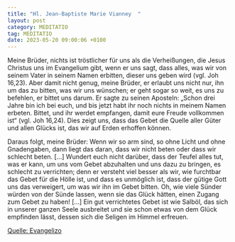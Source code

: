 ```yaml
---
title: "Hl. Jean-Baptiste Marie Vianney  "
layout: post
category: MEDITATIO
tag: MEDITATIO
date: 2023-05-20 09:00:06 +0100
---
```

Meine Brüder, nichts ist tröstlicher für uns als die Verheißungen, die Jesus Christus uns im Evangelium gibt, wenn er uns sagt, dass alles, was wir von seinem Vater in seinem Namen erbitten, dieser uns geben wird (vgl. Joh 16,23). Aber damit nicht genug, meine Brüder, er erlaubt uns nicht nur, ihn um das zu bitten, was wir uns wünschen; er geht sogar so weit, es uns zu befehlen, er bittet uns darum.<!--more--> Er sagte zu seinen Aposteln: „Schon drei Jahre bin ich bei euch, und bis jetzt habt ihr noch nichts in meinem Namen erbeten. Bittet, und ihr werdet empfangen, damit eure Freude vollkommen ist“ (vgl. Joh 16,24). Dies zeigt uns, dass das Gebet die Quelle aller Güter und allen Glücks ist, das wir auf Erden erhoffen können. 

Daraus folgt, meine Brüder: Wenn wir so arm sind, so ohne Licht und ohne Gnadengaben, dann liegt das daran, dass wir nicht beten oder dass wir schlecht beten. […] Wundert euch nicht darüber, dass der Teufel alles tut, was er kann, um uns vom Gebet abzuhalten und uns dazu zu bringen, es schlecht zu verrichten; denn er versteht viel besser als wir, wie furchtbar das Gebet für die Hölle ist, und dass es unmöglich ist, dass der gütige Gott uns das verweigert, um was wir ihn im Gebet bitten. Oh, wie viele Sünder würden von der Sünde lassen, wenn sie das Glück hätten, einen Zugang zum Gebet zu haben! […] Ein gut verrichtetes Gebet ist wie Salböl, das sich in unserer ganzen Seele ausbreitet und sie schon etwas von dem Glück empfinden lässt, dessen sich die Seligen im Himmel erfreuen.


[Quelle: Evangelizo](https://evangeliumtagfuertag.org/DE/gospel)